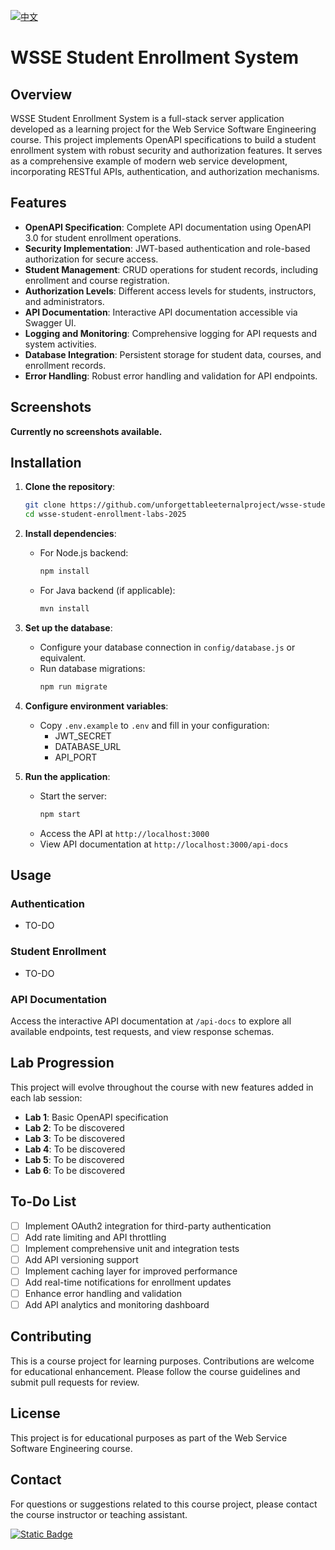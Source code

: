 [![中文](https://img.shields.io/badge/中文-README-blue)](README_zh_tw.md)

# WSSE Student Enrollment System

## Overview

WSSE Student Enrollment System is a full-stack server application developed as a learning project for the Web Service Software Engineering course. This project implements OpenAPI specifications to build a student enrollment system with robust security and authorization features. It serves as a comprehensive example of modern web service development, incorporating RESTful APIs, authentication, and authorization mechanisms.

## Features

* **OpenAPI Specification**: Complete API documentation using OpenAPI 3.0 for student enrollment operations.
* **Security Implementation**: JWT-based authentication and role-based authorization for secure access.
* **Student Management**: CRUD operations for student records, including enrollment and course registration.
* **Authorization Levels**: Different access levels for students, instructors, and administrators.
* **API Documentation**: Interactive API documentation accessible via Swagger UI.
* **Logging and Monitoring**: Comprehensive logging for API requests and system activities.
* **Database Integration**: Persistent storage for student data, courses, and enrollment records.
* **Error Handling**: Robust error handling and validation for API endpoints.

## Screenshots

**Currently no screenshots available.**

## Installation

1. **Clone the repository**:

   ```bash
   git clone https://github.com/unforgettableeternalproject/wsse-student-enrollment-labs-2025
   cd wsse-student-enrollment-labs-2025
   ```

2. **Install dependencies**:

   * For Node.js backend:
     ```bash
     npm install
     ```
   * For Java backend (if applicable):
     ```bash
     mvn install
     ```

3. **Set up the database**:

   * Configure your database connection in `config/database.js` or equivalent.
   * Run database migrations:
     ```bash
     npm run migrate
     ```

4. **Configure environment variables**:

   * Copy `.env.example` to `.env` and fill in your configuration:
     - JWT_SECRET
     - DATABASE_URL
     - API_PORT

5. **Run the application**:

   * Start the server:
     ```bash
     npm start
     ```
   * Access the API at `http://localhost:3000`
   * View API documentation at `http://localhost:3000/api-docs`

## Usage

### Authentication

 - TO-DO

### Student Enrollment

 - TO-DO

### API Documentation

Access the interactive API documentation at `/api-docs` to explore all available endpoints, test requests, and view response schemas.

## Lab Progression

This project will evolve throughout the course with new features added in each lab session:

- **Lab 1**: Basic OpenAPI specification
- **Lab 2**: To be discovered
- **Lab 3**: To be discovered
- **Lab 4**: To be discovered
- **Lab 5**: To be discovered
- **Lab 6**: To be discovered

## To-Do List

- [ ] Implement OAuth2 integration for third-party authentication
- [ ] Add rate limiting and API throttling
- [ ] Implement comprehensive unit and integration tests
- [ ] Add API versioning support
- [ ] Implement caching layer for improved performance
- [ ] Add real-time notifications for enrollment updates
- [ ] Enhance error handling and validation
- [ ] Add API analytics and monitoring dashboard

## Contributing

This is a course project for learning purposes. Contributions are welcome for educational enhancement. Please follow the course guidelines and submit pull requests for review.

## License

This project is for educational purposes as part of the Web Service Software Engineering course.

## Contact

For questions or suggestions related to this course project, please contact the course instructor or teaching assistant.

[![Static Badge](https://img.shields.io/badge/course-WSSE-blue)](mailto:course@example.com)